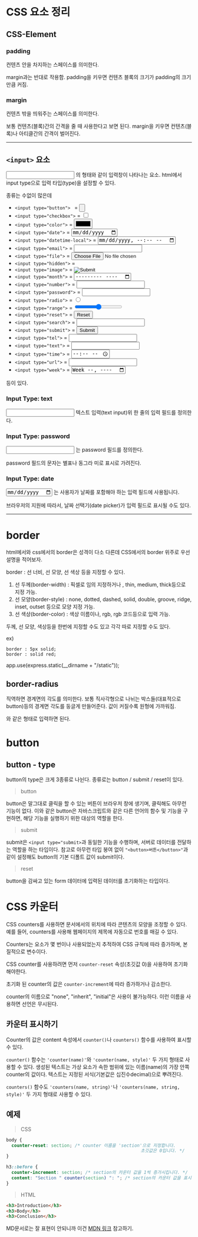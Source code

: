 # CSS 요소 정리

## CSS-Element

### padding

컨텐츠 안을 차지하는 스페이스를 의미한다.

margin과는 반대로 작용함. padding을 키우면 컨텐츠 블록의 크기가 padding의 크기만큼 커짐.

### margin

컨텐츠 밖을 띄워주는 스페이스를 의미한다.

보통 컨텐츠(블록)간의 간격을 줄 때 사용한다고 보면 된다. margin을 키우면 컨텐츠(블록)나 아티클간의 간격이 벌어진다.

---

## `<input>` 요소

<input> 의 형태와 같이 입력창이 나타나는 요소.
html에서 input type으로 입력 타입(type)을 설정할 수 있다.

종류는 수없이 많은데

- `<input type="button"> ` = <input type="button">
- `<input type="checkbox">` = <input type="checkbox">
- `<input type="color">` = <input type="color">
- `<input type="date">` = <input type="date">
- `<input type="datetime-local">` = <input type="datetime-local">
- `<input type="email">` = <input type="email">
- `<input type="file">` = <input type="file">
- `<input type="hidden">` = <input type="hidden">
- `<input type="image">` = <input type="image">
- `<input type="month">` = <input type="month">
- `<input type="number">` = <input type="number">
- `<input type="password">` = <input type="password">
- `<input type="radio">` = <input type="radio">
- `<input type="range">` = <input type="range">
- `<input type="reset">` = <input type="reset">
- `<input type="search">` = <input type="search">
- `<input type="submit">` = <input type="submit">
- `<input type="tel">` = <input type="tel">
- `<input type="text">` = <input type="text">
- `<input type="time">` = <input type="time">
- `<input type="url">` = <input type="url">
- `<input type="week">` = <input type="week">

등이 있다.

### Input Type: text

<input type="text"> 텍스트 입력(text input)위 한 줄의 입력 필드를 정의한다.

### Input Type: password

<input type="password"> 는 password 필드를 정의한다.

password 필드의 문자는 별표나 동그라 미로 표시로 가려진다.

### Input Type: date

<input type="date"> 는 사용자가 날짜를 포함해야 하는 입력 필드에 사용됩니다.

브라우저의 지원에 따라서, 날짜 선택기(date picker)가 입력 필드로 표시될 수도 있다.

---

# border

html에서와 css에서의 border은 성격이 다소 다른데 CSS에서의 border 위주로 우선 설명을 적어보자.

border : 선 너비, 선 모양, 선 색상 등을 지정할 수 있다.

1. 선 두께(border-width) : 픽셀로 임의 지정하거나 , thin, medium, thick등으로 지정 가능.
2. 선 모양(border-style) : none, dotted, dashed, solid, double, groove, ridge, inset, outset 등으로 모양 지정 가능.
3. 선 색상(border-color) : 색상 이름이나, rgb, rgb 코드등으로 입력 가능.

두께, 선 모양, 색상등을 한번에 지정할 수도 있고 각각 따로 지정할 수도 있다.

ex)

```
border : 5px solid;
border : solid red;
```

app.use(express.static(\_\_dirname + "/static"));

## border-radius

직역하면 경계면의 각도를 의미한다. 보통 직사각형으로 나뉘는 박스들(대표적으로 button)등의 경계면 각도를 둥글게 만들어준다. 값이 커질수록 원형에 가까워짐.

와 같은 형태로 입력하면 된다.

# button

## button - type

button의 type은 크게 3종류로 나뉜다. 종류로는 button / submit / reset이 있다.

> button

button은 말그대로 클릭을 할 수 있는 버튼이 브라우저 창에 생기며, 클릭해도 아무런 기능이 없다. 이와 같은 button은 자바스크립트와 같은 다른 언어의 함수 및 기능을 구현하면, 해당 기능을 실행하기 위한 대상의 역할을 한다.

> submit

submit은 `<input type="submit>`과 동일한 기능을 수행하며, 서버로 데이터를 전달하는 역할을 하는 타입이다. 참고로 아무런 타입 붕여 없이 `"<button>버튼</button>"`과 같이 설정해도 button의 기본 디폴트 값이 submit이다.

> reset

button을 감싸고 있는 form 데이터에 입력된 데이터를 초기화하는 타입이다.

# CSS 카운터

CSS counters를 사용하면 문서에서의 위치에 따라 콘텐츠의 모양을 조정할 수 있다. 예를 들어, counters를 사용해 웹페이지의 제목에 자동으로 번호를 매길 수 있다.

Counters는 요소가 몇 번이나 사용되었는지 추적하여 CSS 규칙에 따라 증가하며, 본질적으로 변수이다.

CSS counter를 사용하려면 먼저 `counter-reset` 속성(초깃값 0)을 사용하여 초기화 해야한다.

초기화 된 counter의 값은 `counter-increment`에 따라 증가하거나 감소한다.

counter의 이름으로 "none", "inherit", "initial"은 사용이 불가능하다. 이런 이름을 사용하면 선언은 무시된다.

## 카운터 표시하기

Counter의 값은 content 속성에서 `counter()`나 `counters()` 함수를 사용하여 표시할 수 있다.

`counter()` 함수는 `'counter(name)'`와 `'counter(name, style)'` 두 가지 형태로 사용할 수 있다. 생성된 텍스트는 가상 요소가 속한 범위에 있는 이름(name)의 가장 안쪽 counter의 값이다. 텍스트는 지정된 서식(기본값은 십진수decimal)으로 뿌려진다.

`counters()` 함수도 `'counters(name, string)'`나 `'counters(name, string, style)'` 두 가지 형태로 사용할 수 있다.

## 예제

> CSS

```css
body {
  counter-reset: section; /* counter 이름을 'section'으로 지정합니다.
                                                   초깃값은 0입니다. */
}

h3::before {
  counter-increment: section; /* section의 카운터 값을 1씩 증가시킵니다. */
  content: "Section " counter(section) ": "; /* section의 카운터 값을 표시합니다. */
}
```

> HTML

```html
<h3>Introduction</h3>
<h3>Body</h3>
<h3>Conclusion</h3>
```

MD문서로는 잘 표현이 안되니까 이건 [MDN 링크](https://developer.mozilla.org/ko/docs/Web/CSS/CSS_Lists_and_Counters/Using_CSS_counters#a_more_sophisticated_example "MDN카운터") 참고하기.
